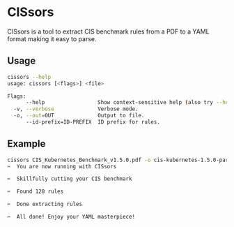# CISsors

CISsors is a tool to extract CIS benchmark rules from a PDF to a YAML format making it easy to parse.

## Usage

```bash
cissors --help
usage: cissors [<flags>] <file>

Flags:
      --help                 Show context-sensitive help (also try --help-long and --help-man).
  -v, --verbose              Verbose mode.
  -o, --out=OUT              Output to file.
      --id-prefix=ID-PREFIX  ID prefix for rules.
```

## Example

```bash
cissors CIS_Kubernetes_Benchmark_v1.5.0.pdf -o cis-kubernetes-1.5.0-parsed.yaml
✂️  You are now running with CISsors

✂️  Skillfully cutting your CIS benchmark️

✂️  Found 120 rules

✂️  Done extracting rules

✂️️️  All done! Enjoy your YAML masterpiece!
```
